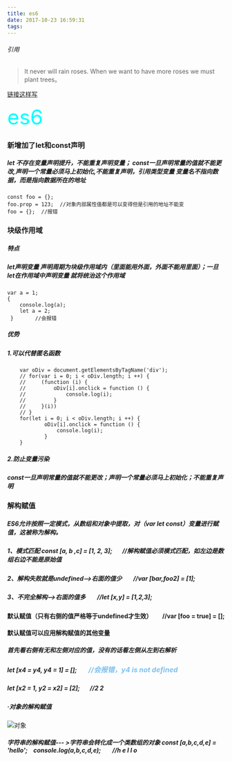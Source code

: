 ```yaml
---
title: es6
date: 2017-10-23 16:59:31
tags:
---
```

###### 引用
> It never will rain roses. When we want to have more roses we must plant trees。

[链接这样写](http://hejiale1998.github.io)

<font color=#0ff size=7>es6</font>
### 新增加了let和const声明
#####  let 不存在变量声明提升，不能重复声明变量； const一旦声明常量的值就不能更改,声明一个常量必须马上初始化,不能重复声明，引用类型变量 变量名不指向数据，而是指向数据所在的地址 
```{bash}.
const foo = {};
foo.prop = 123;  //对象内部属性值都是可以变得但是引用的地址不能变
foo = {};  //报错
```
### 块级作用域
##### 特点 
##### let声明变量 声明周期为块级作用域内（里面能用外面，外面不能用里面）；一旦let在作用域中声明变量 就将统治这个作用域
```{bash}.
var a = 1;
{
    console.log(a);
    let a = 2;
 }       //会报错
```
##### 优势
##### 1.可以代替匿名函数
```{bash}.
    var oDiv = document.getElementsByTagName('div');
    // for(var i = 0; i < oDiv.length; i ++) {
    //     (function (i) {
    //         oDiv[i].onclick = function () {
    //             console.log(i);
    //         }
    //     }(i))
    // }
    for(let i = 0; i < oDiv.length; i ++) {
            oDiv[i].onclick = function () {
                console.log(i);
            }
    }     
```
##### 2.防止变量污染
##### const一旦声明常量的值就不能更改；声明一个常量必须马上初始化；不能重复声明
### 解构赋值
##### ES6允许按照一定模式，从数组和对象中提取，对（var let const）变量进行赋值，这被称为解构。
##### 1、模式匹配  const [a, b ,c] = [1, 2, 3];&nbsp; &nbsp; &nbsp; &nbsp;//解构赋值必须模式匹配，如左边是数组右边不能是原始值  
##### 2、解构失败就是undefined-->右面的值少&nbsp; &nbsp; &nbsp; &nbsp; //var [bar,foo2] = [1];

##### 3、不完全解构-->右面的值多&nbsp; &nbsp; &nbsp; &nbsp; //let [x,y] = [1,2,3];
#### 默认赋值（只有右侧的值严格等于undefined才生效）  &nbsp; &nbsp; &nbsp; //var [foo = true] = [];
#### 默认赋值可以应用解构赋值的其他变量
##### 首先看右侧有无和左侧对应的值，没有的话看左侧从左到右解析
#####  let [x4 = y4, y4 = 1] = [];<font color=#7EC0EE size=3>&nbsp; &nbsp; &nbsp; &nbsp;//会报错，y4 is not defined</font>
#####  let [x2 = 1, y2 = x2] = [2];&nbsp; &nbsp; &nbsp; &nbsp;//2 2
##### ·对象的解构赋值
![对象](/images/decon.png)
##### 字符串的解构赋值--- >字符串会转化成一个类数组的对象    const [a,b,c,d,e] = 'hello';&nbsp; &nbsp; console.log(a,b,c,d,e);&nbsp; &nbsp; &nbsp; &nbsp; //h e l l o
